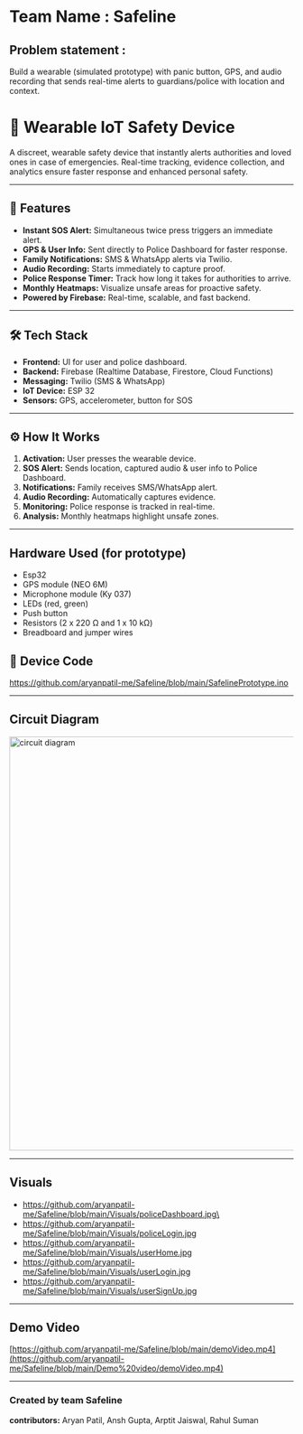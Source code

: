 # Team Name : Safeline

## Problem statement : 
Build a wearable (simulated prototype) with panic button, GPS, and audio recording that sends real-time alerts to guardians/police with location and context.

# 🚨 Wearable IoT Safety Device

A discreet, wearable safety device that instantly alerts authorities and loved ones in case of emergencies. Real-time tracking, evidence collection, and analytics ensure faster response and enhanced personal safety.  

---

## 🔹 Features

- **Instant SOS Alert:** Simultaneous twice press triggers an immediate alert.  
- **GPS & User Info:** Sent directly to Police Dashboard for faster response.  
- **Family Notifications:** SMS & WhatsApp alerts via Twilio.  
- **Audio Recording:** Starts immediately to capture proof.  
- **Police Response Timer:** Track how long it takes for authorities to arrive.  
- **Monthly Heatmaps:** Visualize unsafe areas for proactive safety.  
- **Powered by Firebase:** Real-time, scalable, and fast backend.  

---

## 🛠 Tech Stack

- **Frontend:** UI for user and police dashboard. 
- **Backend:** Firebase (Realtime Database, Firestore, Cloud Functions)  
- **Messaging:** Twilio (SMS & WhatsApp)  
- **IoT Device:** ESP 32
- **Sensors:** GPS, accelerometer, button for SOS  

---

## ⚙️ How It Works

1. **Activation:** User presses the wearable device.  
2. **SOS Alert:** Sends location, captured audio & user info to Police Dashboard.  
3. **Notifications:** Family receives SMS/WhatsApp alert.  
4. **Audio Recording:** Automatically captures evidence.  
5. **Monitoring:** Police response is tracked in real-time.  
6. **Analysis:** Monthly heatmaps highlight unsafe zones.  

---
## Hardware Used (for prototype)
- Esp32
- GPS module (NEO 6M)
- Microphone module (Ky 037)
- LEDs (red, green)
- Push button
- Resistors (2 x 220 Ω and 1 x 10 kΩ)
- Breadboard and jumper wires

## 🚀 Device Code

https://github.com/aryanpatil-me/Safeline/blob/main/SafelinePrototype.ino

--- 

## Circuit Diagram

<img width="966" height="733" alt="circuit diagram" src="https://github.com/user-attachments/assets/f0750c19-0b1c-4a62-84a5-1c401e6ad33e" />

---

## Visuals

- https://github.com/aryanpatil-me/Safeline/blob/main/Visuals/policeDashboard.jpg\
- https://github.com/aryanpatil-me/Safeline/blob/main/Visuals/policeLogin.jpg
- https://github.com/aryanpatil-me/Safeline/blob/main/Visuals/userHome.jpg
- https://github.com/aryanpatil-me/Safeline/blob/main/Visuals/userLogin.jpg
- https://github.com/aryanpatil-me/Safeline/blob/main/Visuals/userSignUp.jpg
  
--- 
## Demo Video

[https://github.com/aryanpatil-me/Safeline/blob/main/demoVideo.mp4](https://github.com/aryanpatil-me/Safeline/blob/main/Demo%20video/demoVideo.mp4)

---

### Created by team Safeline
**contributors:**
Aryan Patil, Ansh Gupta, Arptit Jaiswal, Rahul Suman
